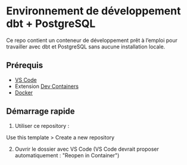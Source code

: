 # Environnement de développement dbt + PostgreSQL

Ce repo contient un conteneur de développement prêt à l’emploi pour travailler avec dbt et PostgreSQL sans aucune installation locale.

## Prérequis

- [VS Code](https://code.visualstudio.com/)
- Extension [Dev Containers](https://marketplace.visualstudio.com/items?itemName=ms-vscode-remote.remote-containers)
- [Docker](https://www.docker.com/)

## Démarrage rapide

1. Utiliser ce repository :

Use this template > Create a new repository

2. Ouvrir le dossier avec VS Code
(VS Code devrait proposer automatiquement : "Reopen in Container")